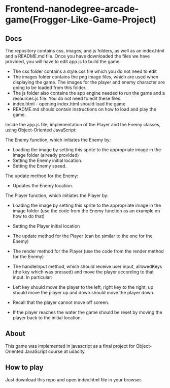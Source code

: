 # Frontend-nanodegree-arcade-game(Frogger-Like-Game-Project)
## Docs

The repository contains css, images, and js folders, as well as an index.html and a README.md file. Once you have downloaded the files we have provided, you will have to edit app.js to build the game.

* The css folder contains a style.css file which you do not need to edit
* The images folder contains the png image files, which are used when displaying the game. The images for the player and enemy     character are going to be loaded from this folder.
* The js folder also contains the app engine needed to run the game and a resources.js file. You do not need to edit these files.
* index.html - opening index.html should load the game
* README.md should contain instructions on how to load and play the game.


Inside the app.js file, implementation of the Player and the Enemy classes, using Object-Oriented JavaScript:

The Enemy function, which initiates the Enemy by:
* Loading the image by setting this.sprite to the appropriate image in the image folder (already provided)
* Setting the Enemy initial location.
* Setting the Enemy speed.

The update method for the Enemy:

* Updates the Enemy location.

The Player function, which initiates the Player by:

* Loading the image by setting this.sprite to the appropriate image in the image folder (use the code from the Enemy function as an example on how to do that)
* Setting the Player initial location 

* The update method for the Player (can be similar to the one for the Enemy)
* The render method for the Player (use the code from the render method for the Enemy)
* The handleInput method, which should receive user input, allowedKeys (the key which was pressed) and move the player according to that input. In particular:

* Left key should move the player to the left, right key to the right, up should move the player up and down should move the player down.
* Recall that the player cannot move off screen.
 * If the player reaches the water the game should be reset by moving the player back to the initial location.

## About
This game was implemented in javascript as a final project for  Object-Oriented JavaScript course at udacity.

## How to play
Just download this repo and open index.html file in your browser.
